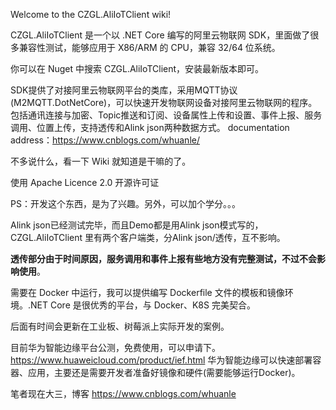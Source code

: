 Welcome to the CZGL.AliIoTClient wiki!

CZGL.AliIoTClient 是一个以 .NET Core 编写的阿里云物联网 SDK，里面做了很多兼容性测试，能够应用于 X86/ARM 的 CPU，兼容 32/64 位系统。  

你可以在 Nuget 中搜索 CZGL.AliIoTClient，安装最新版本即可。

SDK提供了对接阿里云物联网平台的类库，采用MQTT协议(M2MQTT.DotNetCore)，可以快速开发物联网设备对接阿里云物联网的程序。
包括通讯连接与加密、Topic推送和订阅、设备属性上传和设置、事件上报、服务调用、位置上传，支持透传和Alink json两种数据方式。
documentation address：https://www.cnblogs.com/whuanle/

不多说什么，看一下 Wiki 就知道是干嘛的了。  

使用 Apache Licence 2.0 开源许可证  


PS：开发这个东西，是为了兴趣。另外，可以加个学分。。。

Alink json已经测试完毕，而且Demo都是用Alink json模式写的，  
CZGL.AliIoTClient 里有两个客户端类，分Alink json/透传，互不影响。

**透传部分由于时间原因，服务调用和事件上报有些地方没有完整测试，不过不会影响使用**。  

需要在 Docker 中运行，我可以提供编写 Dockerfile 文件的模板和镜像环境。.NET Core 是很优秀的平台，与 Docker、K8S 完美契合。  

后面有时间会更新在工业板、树莓派上实际开发的案例。    

目前华为智能边缘平台公测，免费使用，可以申请下。https://www.huaweicloud.com/product/ief.html
华为智能边缘可以快速部署容器、应用，主要还是需要开发者准备好镜像和硬件(需要能够运行Docker)。

笔者现在大三，博客 https://www.cnblogs.com/whuanle
